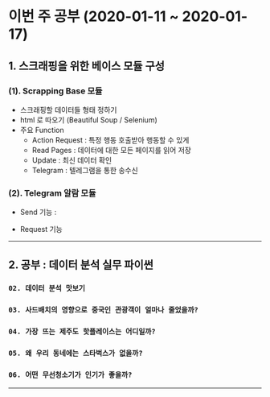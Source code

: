 
# 이번 주 공부 (2020-01-11 ~ 2020-01-17)



## 1. 스크래핑을 위한 베이스 모듈 구성 

### (1). Scrapping Base 모듈

- 스크래핑할 데이터들 형태 정하기
- html 로 따오기 (Beautiful Soup / Selenium)
- 주요 Function
  - Action Request : 특정 행동 호출받아 행동할 수 있게
  - Read Pages : 데이터에 대한 모든 페이지를 읽어 저장
  - Update : 최신 데이터 확인
  - Telegram : 텔레그램을 통한 송수신

### (2). Telegram 알람 모듈 

- Send 기능 : 

- Request 기능

  

---



## 2. 공부 : 데이터 분석 실무 파이썬

### `02. 데이터 분석 맛보기` 

### `03. 사드배치의 영향으로 중국인 관광객이 얼마나 줄었을까?`

### `04. 가장 뜨는 제주도 핫플레이스는 어디일까?`

### `05. 왜 우리 동네에는 스타벅스가 없을까?`

### `06. 어떤 무선청소기가 인기가 좋을까?`



---


